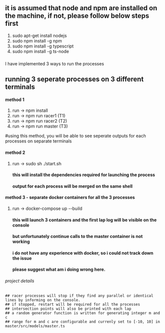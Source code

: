 ## it is assumed that node and npm are installed on the machine, if not, please follow below steps first
1. sudo apt-get install nodejs
2. sudo npm install -g npm
3. sudo npm install -g typescript
4. sudo npm install -g ts-node

###
I have implemented 3 ways to run the processes
## running 3 seperate processes on 3 different terminals
#### method 1
1. run -> npm install
2. run -> npm run racer1 (T1)
3. run -> npm run racer2 (T2)
4. run -> npm run master (T3)

#using this method, you will be able to see seperate outputs for each processes on separate terminals

#### method 2
1. run -> sudo sh ./start.sh
	#### this will install the dependencies required for launching the process
	#### output for each process will be merged on the same shell


#### method 3 - separate docker containers for all the 3 processes
1. run -> docker-compose up --build

	#### this will launch 3 containers and the first lap log will be visible on the console
	#### but unfortunately continue calls to the master container is not working
	#### i do not have any experience with docker, so i could not track down the issue
	#### please suggest what am i doing wrong here.

###### project details
	## racer processes will stop if they find any parallel or identical lines by informing on the console.
	## if stopped, restart will be required for all the processes
	## intersection points will also be printed with each lap
	## a random generator function is written for generating integer m and c
	## range for m and c are configurable and currenly set to [-10, 10] in master/src/models/master.ts

